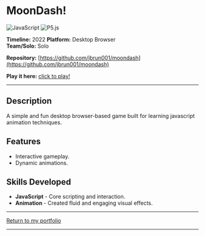 # MoonDash! 
![JavaScript](https://img.shields.io/badge/JavaScript-%23F7DF1E.svg?style=for-the-badge&logo=javascript&logoColor=white) ![P5.js](https://img.shields.io/badge/P5.js-%23ED225D.svg?style=for-the-badge)

**Timeline:** 2022
**Platform:** Desktop Browser  
**Team/Solo:** Solo  

**Repository:** [https://github.com/jbrun001/moondash](https://github.com/jbrun001/moondash)

**Play it here:** [click to play!](https://doc.gold.ac.uk/~jbrun001/programming/week7/index.html)

---

## Description
A simple and fun desktop browser-based game built for learning javascript animation techniques.

## Features
- Interactive gameplay.  
- Dynamic animations.  

## Skills Developed
- **JavaScript** - Core scripting and interaction.  
- **Animation** - Created fluid and engaging visual effects.  

---
[Return to my portfolio](https://jbrun001.github.io/allprojects.html)

---
